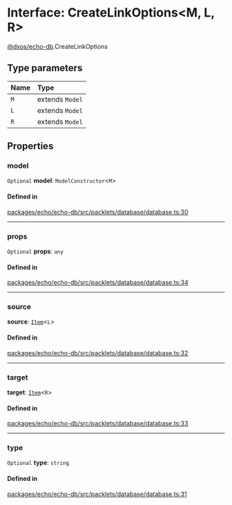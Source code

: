 # Interface: CreateLinkOptions<M, L, R\>

[@dxos/echo-db](../modules/dxos_echo_db.md).CreateLinkOptions

## Type parameters

| Name | Type |
| :------ | :------ |
| `M` | extends `Model` |
| `L` | extends `Model` |
| `R` | extends `Model` |

## Properties

### model

 `Optional` **model**: `ModelConstructor`<`M`\>

#### Defined in

[packages/echo/echo-db/src/packlets/database/database.ts:30](https://github.com/dxos/dxos/blob/db8188dae/packages/echo/echo-db/src/packlets/database/database.ts#L30)

___

### props

 `Optional` **props**: `any`

#### Defined in

[packages/echo/echo-db/src/packlets/database/database.ts:34](https://github.com/dxos/dxos/blob/db8188dae/packages/echo/echo-db/src/packlets/database/database.ts#L34)

___

### source

 **source**: [`Item`](../classes/dxos_echo_db.Item.md)<`L`\>

#### Defined in

[packages/echo/echo-db/src/packlets/database/database.ts:32](https://github.com/dxos/dxos/blob/db8188dae/packages/echo/echo-db/src/packlets/database/database.ts#L32)

___

### target

 **target**: [`Item`](../classes/dxos_echo_db.Item.md)<`R`\>

#### Defined in

[packages/echo/echo-db/src/packlets/database/database.ts:33](https://github.com/dxos/dxos/blob/db8188dae/packages/echo/echo-db/src/packlets/database/database.ts#L33)

___

### type

 `Optional` **type**: `string`

#### Defined in

[packages/echo/echo-db/src/packlets/database/database.ts:31](https://github.com/dxos/dxos/blob/db8188dae/packages/echo/echo-db/src/packlets/database/database.ts#L31)
